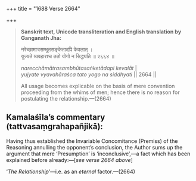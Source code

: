 +++
title = "1688 Verse 2664"

+++
> **Sanskrit text, Unicode transliteration and English translation by Ganganath Jha:** 
>
> नरेच्छामात्रसम्भूतसङ्केतादपि केवलात् ।  
> युज्यते व्यवहारश्च ततो योगो न सिद्ध्यति ॥ २६६४ ॥ 
>
> *narecchāmātrasambhūtasaṅketādapi kevalāt* \|  
> *yujyate vyavahāraśca tato yogo na siddhyati* \|\| 2664 \|\| 
>
> All usage becomes explicable on the basis of mere convention proceeding from the whims of men; hence there is no reason for postulating the relationship.—(2664)



## Kamalaśīla’s commentary (tattvasaṃgrahapañjikā):

Having thus established the Invariable Concomitance (Premiss) of the Reasoning annulling the opponent’s conclusion, the Author sums up the argument that mere ‘Presumption’ is ‘inconclusive’,—a fact which has been explained before already:—[*see verse 2664* *above*]

‘*The Relationship*’—i.e. as an *eternal* factor.—(2664)


